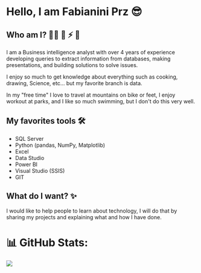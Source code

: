 <h1> Hello, I am Fabianini Prz 😎 </h1>

###  <h2> Who am I? 👨‍💼 🌱 ⚡ 🚴‍</h2>

I am a Business intelligence analyst with over 4 years of experience developing queries to extract information from databases, making presentations, and building solutions to solve issues.

I enjoy so much to get knowledge about everything such as cooking, drawing, Science, etc... but my favorite branch is data.

In my "free time" I love to travel at mountains on bike or feet, I enjoy workout at parks, and I like so much swimming, but I don't do this very well.

###  <h2> My favorites tools 🛠 </h2>

- SQL Server
- Python (pandas, NumPy, Matplotlib)
- Excel
- Data Studio
- Power BI
- Visual Studio (SSIS)
- GIT

###  <h2> What do I want? ✨</h2>

I would like to help people to learn about technology, I will do that by sharing my projects and explaining what and how I have done.

# 📊 GitHub Stats:
![](https://github-readme-streak-stats.herokuapp.com/?user=fabianiniprz1&theme=dark&hide_border=false)<br/>
